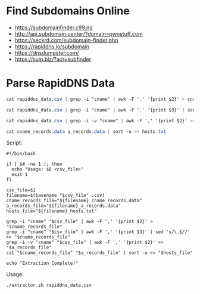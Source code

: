 # Find Subdomains Online

- https://subdomainfinder.c99.nl/
- http://api.subdomain.center/?domain=pwnstuff.com
- https://seckrd.com/subdomain-finder.php
- https://rapiddns.io/subdomain
- https://dnsdumpster.com/
- https://suip.biz/?act=subfinder

# Parse RapidDNS Data
```CSS
cat rapiddns_data.csv | grep -i "cname" | awk -F ',' '{print $2}' > cname_records.data
```
```CSS
cat rapiddns_data.csv | grep -i "cname" | awk -F ',' '{print $3}' | sed 's/\.$//' >> cname_records.data 
```
```CSS
cat rapiddns_data.csv | grep -i -v "cname" | awk -F ',' '{print $2}' >> a_records.data
```
```CSS
cat cname_records.data a_records.data | sort -u >> hosts.txt
```

Script:
```SHELL
#!/bin/bash

if [ $# -ne 1 ]; then
  echo "Usage: $0 <csv_file>"
  exit 1
fi

csv_file=$1
filename=$(basename "$csv_file" .csv)
cname_records_file="${filename}_cname_records.data"
a_records_file="${filename}_a_records.data"
hosts_file="${filename}_hosts.txt"

grep -i "cname" "$csv_file" | awk -F ',' '{print $2}' > "$cname_records_file"
grep -i "cname" "$csv_file" | awk -F ',' '{print $3}' | sed 's/\.$//' >> "$cname_records_file"
grep -i -v "cname" "$csv_file" | awk -F ',' '{print $2}' >> "$a_records_file"
cat "$cname_records_file" "$a_records_file" | sort -u >> "$hosts_file"

echo "Extraction Complete!"
```
Usage:
```SHELL
./extractor.sh rapiddns_data.csv
```
